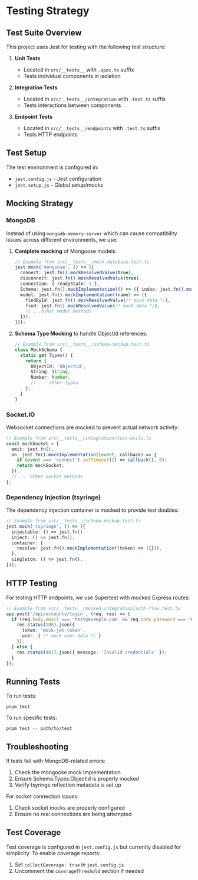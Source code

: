 # Testing Strategy

## Test Suite Overview

This project uses Jest for testing with the following test structure:

1. **Unit Tests**
   - Located in `src/__tests__` with `.spec.ts` suffix
   - Tests individual components in isolation

2. **Integration Tests**
   - Located in `src/__tests__/integration` with `.test.ts` suffix
   - Tests interactions between components

3. **Endpoint Tests**
   - Located in `src/__tests__/endpoints` with `.test.ts` suffix
   - Tests HTTP endpoints

## Test Setup

The test environment is configured in:
- `jest.config.js` - Jest configuration
- `jest.setup.js` - Global setup/mocks

## Mocking Strategy

### MongoDB

Instead of using `mongodb-memory-server` which can cause compatibility issues across different environments, we use:

1. **Complete mocking** of Mongoose models:
   ```typescript
   // Example from src/__tests__/mock-database.test.ts
   jest.mock('mongoose', () => ({
     connect: jest.fn().mockResolvedValue(true),
     disconnect: jest.fn().mockResolvedValue(true),
     connection: { readyState: 1 },
     Schema: jest.fn().mockImplementation(() => ({ index: jest.fn().mockReturnThis() })),
     model: jest.fn().mockImplementation((name) => ({
       findById: jest.fn().mockResolvedValue(/* mock data */),
       find: jest.fn().mockResolvedValue(/* mock data */),
       // ...other model methods
     })),
   }));
   ```

2. **Schema Type Mocking** to handle ObjectId references:
   ```typescript
   // Example from src/__tests__/schema-mockup.test.ts
   class MockSchema {
     static get Types() {
       return {
         ObjectId: 'ObjectId',
         String: String,
         Number: Number,
         // ... other types
       };
     }
   }
   ```

### Socket.IO

Websocket connections are mocked to prevent actual network activity:

```typescript
// Example from src/__tests__/integration/test-utils.ts
const mockSocket = {
  emit: jest.fn(),
  on: jest.fn().mockImplementation((event, callback) => {
    if (event === 'connect') setTimeout(() => callback(), 0);
    return mockSocket;
  }),
  // ... other socket methods
};
```

### Dependency Injection (tsyringe)

The dependency injection container is mocked to provide test doubles:

```typescript
// Example from src/__tests__/schema-mockup.test.ts
jest.mock('tsyringe', () => ({
  injectable: () => jest.fn(),
  inject: () => jest.fn(),
  container: {
    resolve: jest.fn().mockImplementation((token) => ({})),
  },
  singleton: () => jest.fn(),
}));
```

## HTTP Testing

For testing HTTP endpoints, we use Supertest with mocked Express routes:

```typescript
// Example from src/__tests__/mocked-integration/auth-flow.test.ts
app.post('/api/accounts/login', (req, res) => {
  if (req.body.email === 'test@example.com' && req.body.password === 'Password123!') {
    res.status(200).json({
      token: 'mock-jwt-token',
      user: { /* mock user data */ }
    });
  } else {
    res.status(401).json({ message: 'Invalid credentials' });
  }
});
```

## Running Tests

To run tests:
```
pnpm test
```

To run specific tests:
```
pnpm test -- path/to/test
```

## Troubleshooting

If tests fail with MongoDB-related errors:
1. Check the mongoose mock implementation
2. Ensure Schema.Types.ObjectId is properly mocked
3. Verify tsyringe reflection metadata is set up

For socket connection issues:
1. Check socket mocks are properly configured
2. Ensure no real connections are being attempted

## Test Coverage

Test coverage is configured in `jest.config.js` but currently disabled for simplicity. To enable coverage reports:

1. Set `collectCoverage: true` in `jest.config.js`
2. Uncomment the `coverageThreshold` section if needed 